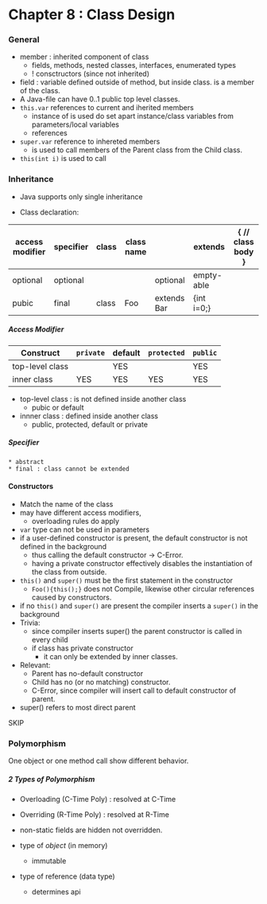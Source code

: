 # Chapter 8 : Class Design
### General

* member : inherited component of class
    * fields, methods, nested classes, interfaces, enumerated types
    * ! consctructors (since not inherited)
* field : variable defined outside of method, but inside class. is a member of the class.
* A Java-file can have 0..1 public top level classes.
* `this.var` references to current and iherited members
    * instance of is used do set apart instance/class variables from parameters/local variables
    * references 
* `super.var` reference to inhereted members
    * is used to call members of the Parent class from the Child class.
* `this(int i)` is used to call 

### Inheritance
* Java supports only single inheritance


* Class declaration:

access modifier | specifier | class | class name || extends | { // class body }
---|---|---|---|---|--- |---
optional | optional | |   | optional | empty-able
pubic | final | class | Foo  | extends Bar| {int i=0;}

##### Access Modifier
Construct | `private` | default | `protected` | `public`
---|---|---|---|---
top-level class| | YES | | YES
inner class | YES | YES | YES | YES
* top-level class : is not defined inside another class
    * pubic or default
* innner class : defined inside another class
    * public, protected, default or private

    
##### Specifier
    * abstract
    * final : class cannot be extended
    
    
#### Constructors
* Match the name of the class
* may have different access modifiers, 
    * overloading rules do apply
* `var` type can not be used in parameters
* if a user-defined constructor is present, the default constructor is not defined in the background
    * thus calling the default constructor -> C-Error.
    * having a private constructor effectively disables the instantiation of the class from outside.
* `this()` and `super()` must be the first statement in the constructor
    * `Foo(){this();}` does not Compile, likewise other circular references caused by constructors. 
* if no `this()` and `super()` are present the compiler inserts a `super()` in the background
* Trivia:
    * since compiler inserts super() the parent constructor is called in every child
    * if class has private constructor
        * it can only be extended by inner classes.
* Relevant:
    * Parent has no-default constructor
    * Child has no (or no matching) constructor.
    * C-Error, since compiler will insert call to default constructor of parent.
* super() refers to most direct parent

SKIP

### Polymorphism
One object or one method call show different behavior.
##### 2 Types of Polymorphism
* Overloading (C-Time Poly) : resolved at C-Time
* Overriding (R-Time Poly) : resolved at R-Time

* non-static fields are hidden not overridden.

* type of _object_ (in memory)
    * immutable
* type of reference (data type)
    * determines api